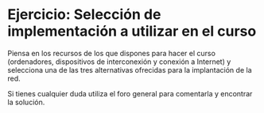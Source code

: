 # Ejercicio: Selección de implementación a utilizar en el curso

Piensa en los recursos de los que dispones para hacer el curso (ordenadores, dispositivos de interconexión y conexión a Internet) y selecciona una de las tres alternativas ofrecidas para la implantación de la red.

Si tienes cualquier duda utiliza el foro general para comentarla y encontrar la solución.
